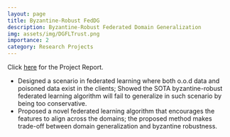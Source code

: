 ```yaml
---
layout: page
title: Byzantine-Robust FedDG 
description: Byzantine-Robust Federated Domain Generalization
img: assets/img/DGFLTrust.png
importance: 2
category: Research Projects
---
```


Click [here](/assets/pdf/CS562_report.pdf) for the Project Report.

- Designed a scenario in federated learning where both o.o.d data and poisoned data exist in the clients; Showed the SOTA byzantine-robust federated learning algorithm will fail to generalize in such scenario by being too conservative.
- Proposed a novel federated learning algorithm that encourages the features to align across the domains; the proposed method makes trade-off between domain generalization and byzantine robustness.

